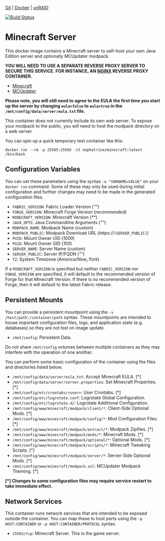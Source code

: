 [Git](https://code.nephatrine.net/nephatrine/docker-minecraft-mcu) |
[Docker](https://hub.docker.com/r/nephatrine/minecraft-mcu/) |
[unRAID](https://code.nephatrine.net/nephatrine/unraid-containers)

[![Build Status](https://ci.nephatrine.net/api/badges/nephatrine/docker-minecraft-mcu/status.svg?ref=refs/heads/master)](https://ci.nephatrine.net/nephatrine/docker-minecraft-mcu)

# Minecraft Server

This docker image contains a Minecraft server to self-host your own Java
Edition server and optionally MCUpdater modpack.

**YOU WILL NEED TO USE A SEPARATE REVERSE PROXY SERVER TO SECURE THIS SERVICE.
FOR INSTANCE, AN [NGINX](https://nginx.com/) REVERSE PROXY CONTAINER.**

- [Minecraft](https://minecraft.net/)
- [MCUpdater](https://mcupdater.com/)

**Please note, you will still need to agree to the EULA the first time you
start up the server by changing ``eula=false`` to ``eula=true`` in the
``/mnt/config/data/server/eula.txt`` file.**

This container does not currently include its own web server. To expose your
modpack to the public, you will need to host the modpack directory on a web
server.

You can spin up a quick temporary test container like this:

~~~
docker run --rm -p 25565:25565 -it nephatrine/minecraft:latest /bin/bash
~~~

## Configuration Variables

You can set these parameters using the syntax ``-e "VARNAME=VALUE"`` on your
``docker run`` command. Some of these may only be used during initial
configuration and further changes may need to be made in the generated
configuration files.

- ``FABRIC_VERSION``: Fabric Loader Version (*""*)
- ``FORGE_VERSION``: Minecraft Forge Version (*recommended*)
- ``MINECRAFT_VERSION``: Minecraft Version (**)
- ``JAVA_OPTS``: Java Commandline Arguments (*""*)
- ``MODPACK_NAME``: Modpack Name (*custom*)
- ``MODPACK_PUBLIC``: Modpack Download URL (*https://*``[SERVER_PUBLIC]``)
- ``PUID``: Mount Owner UID (*1000*)
- ``PGID``: Mount Owner GID (*100*)
- ``SERVER_NAME``: Server Name (*custom*)
- ``SERVER_PUBLIC``: Server IP/FQDN (*""*)
- ``TZ``: System Timezone (*America/New_York*)

If a ``MINECRAFT_VERSION`` is specified but neither ``FABRIC_VERSION`` nor
``FORGE_VERSION`` are specified, it will default to the recommended version of
Forge for that Minecraft Version. If there is no recommended version of Forge,
then it will default to the latest Fabric release.

## Persistent Mounts

You can provide a persistent mountpoint using the ``-v /host/path:/container/path``
syntax. These mountpoints are intended to house important configuration files,
logs, and application state (e.g. databases) so they are not lost on image
update.

- ``/mnt/config``: Persistent Data.

Do not share ``/mnt/config`` volumes between multiple containers as they may
interfere with the operation of one another.

You can perform some basic configuration of the container using the files and
directories listed below.

- ``/mnt/config/data/server/eula.txt``: Accept Minecraft EULA. [*]
- ``/mnt/config/data/server/server.properties``: Set Minecraft Properties. [*]
- ``/mnt/config/etc/crontabs/<user>``: User Crontabs. [*]
- ``/mnt/config/etc/logrotate.conf``: Logrotate Global Configuration.
- ``/mnt/config/etc/logrotate.d/``: Logrotate Additional Configuration.
- ``/mnt/config/www/minecraft/modpack/client/*``: Client-Side Optional Mods. [*]
- ``/mnt/config/www/minecraft/modpack/config/*``: Mod Configuration Files. [*]
- ``/mnt/config/www/minecraft/modpack/extract/*``: Modpack Zipfiles. [*]
- ``/mnt/config/www/minecraft/modpack/mods/*``: Minecraft Mods. [*]
- ``/mnt/config/www/minecraft/modpack/optional/*``: Optional Mods. [*]
- ``/mnt/config/www/minecraft/modpack/scripts/*``: Minecraft Tweaking Scripts. [*]
- ``/mnt/config/www/minecraft/modpack/server/*``: Server-Side Optional Mods. [*]
- ``/mnt/config/www/minecraft/modpack.xsl``: MCUpdater Modpack Theming. [*]

**[*] Changes to some configuration files may require service restart to take
immediate effect.**

## Network Services

This container runs network services that are intended to be exposed outside
the container. You can map these to host ports using the ``-p HOST:CONTAINER``
or ``-p HOST:CONTAINER/PROTOCOL`` syntax.

- ``25565/tcp``: Minecraft Server. This is the game server.
